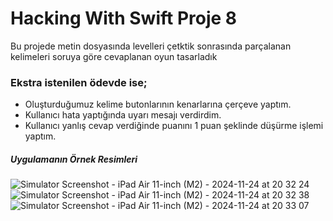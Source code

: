 # Hacking With Swift Proje 8

Bu projede metin dosyasında levelleri çetktik sonrasında parçalanan kelimeleri soruya göre cevaplanan oyun tasarladık

### Ekstra istenilen ödevde ise;
* Oluşturduğumuz kelime butonlarının kenarlarına çerçeve yaptım.
* Kullanıcı hata yaptığında uyarı mesajı verdirdim.
* Kullanıcı yanlış cevap verdiğinde puanını 1 puan şeklinde düşürme işlemi yaptım.

##### Uygulamanın Örnek Resimleri
![Simulator Screenshot - iPad Air 11-inch (M2) - 2024-11-24 at 20 32 24](https://github.com/user-attachments/assets/c78bcf5f-682b-48fc-ac79-e360b9651f51)
![Simulator Screenshot - iPad Air 11-inch (M2) - 2024-11-24 at 20 32 38](https://github.com/user-attachments/assets/a9faa410-4b06-45c7-a734-e3a26dd9f5c7)
![Simulator Screenshot - iPad Air 11-inch (M2) - 2024-11-24 at 20 33 07](https://github.com/user-attachments/assets/c73e71c0-5754-492b-888f-a8012f4b148b)
